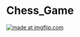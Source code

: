 # Chess_Game
<a href="https://imgflip.com/gif/1wt7iy"><img src="https://i.imgflip.com/1wt7iy.gif" title="made at imgflip.com"/></a>
